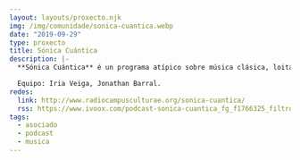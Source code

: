 ```yaml
---
layout: layouts/proxecto.njk
img: /img/comunidade/sonica-cuantica.webp
date: "2019-09-29"
type: proxecto
title: Sónica Cuántica
description: |-
  **Sónica Cuántica** é un programa atípico sobre música clásica, loitando contra a idea de que os xéneros musicais considerados cultos son aburridos ou elitistas. Durante media hora, cun fío condutor diferente en cada ocasión, revisamos varias pezas musicais. Na seguinte media hora, programamos música sen cortes relacionada coa temática escollida, para quen queira profundar máis.

  Equipo: Iria Veiga, Jonathan Barral.
redes:
  link: http://www.radiocampusculturae.org/sonica-cuantica/
  rss: https://www.ivoox.com/podcast-sonica-cuantica_fg_f1766325_filtro_1.xml
tags:
  - asociado
  - podcast
  - musica
---
```

